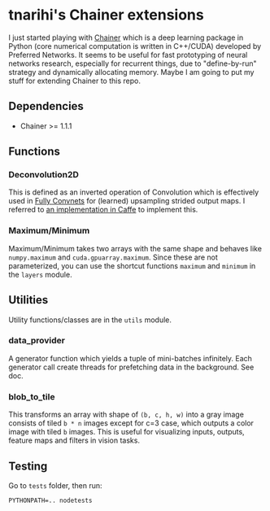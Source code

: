 # tnarihi's Chainer extensions

I just started playing with [Chainer](http://chainer.org/) which is a deep learning package in Python (core numerical computation is written in C++/CUDA) developed by Preferred Networks. It seems to be useful for fast prototyping of neural networks research, especially for recurrent things, due to "define-by-run" strategy and dynamically allocating memory. Maybe I am going to put my stuff for extending Chainer to this repo.

## Dependencies

* Chainer >= 1.1.1

## Functions
### Deconvolution2D
This is defined as an inverted operation of Convolution which is effectively used in [Fully Convnets](http://www.cv-foundation.org/openaccess/content_cvpr_2015/papers/Long_Fully_Convolutional_Networks_2015_CVPR_paper.pdf) for (learned) upsampling strided output maps. I referred to [an implementation in Caffe](https://github.com/BVLC/caffe/blob/master/src/caffe/layers/deconv_layer.cpp) to implement this.

### Maximum/Minimum
Maximum/Minimum takes two arrays with the same shape and behaves like `numpy.maximum` and `cuda.gpuarray.maximum`. Since these are not parameterized, you can use the shortcut functions `maximum` and `minimum` in the `layers` module.


## Utilities

Utility functions/classes are in the `utils` module.

### data_provider
A generator function which yields a tuple of mini-batches infinitely. Each generator call create threads for prefetching data in the background. See doc.

### blob_to_tile
This transforms an array with shape of `(b, c, h, w)` into a gray image consists of tiled `b * n` images except for c=3 case, which outputs a color image with tiled `b` images. This is useful for visualizing inputs, outputs, feature maps and filters in vision tasks.

## Testing

Go to `tests` folder, then run:

```
PYTHONPATH=.. nodetests
```
